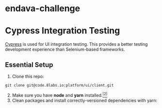 # endava-challenge

# Cypress Integration Testing

[Cypress](https://www.cypress.io/) is used for UI integration testing. This provides a better testing development experience than Selenium-based frameworks.

## Essential Setup

1. Clone this repo:

```
git clone git@code.8labs.io:platform/ui/client.git
```

2. Make sure you have **node** and **yarn** installed.[<sup>[2]<sup>](#Reference)
3. Clean packages and install correctly-versioned dependencies with yarn:
